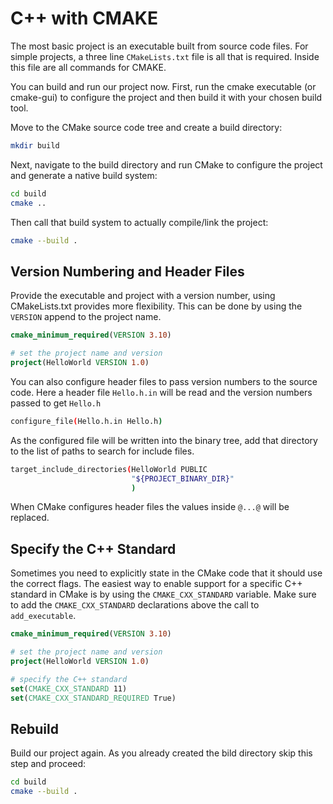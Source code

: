 # C++ with CMAKE
The most basic project is an executable built from source code files. 
For simple projects, a three line `CMakeLists.txt` file is all that is required. Inside this file are all commands for CMAKE. 

You can build and run our project now. First, run the cmake executable (or cmake-gui) to configure the project and then build it with your chosen build tool.

Move to the CMake source code tree and create a build directory:
```bash
mkdir build
```
Next, navigate to the build directory and run CMake to configure the project and generate a native build system:
```bash
cd build
cmake ..
```
Then call that build system to actually compile/link the project:
```bash
cmake --build .
```

## Version Numbering and Header Files
Provide the executable and project with a version number, using CMakeLists.txt provides more flexibility. This can be done by using the `VERSION` append to the project name.
```cmake
cmake_minimum_required(VERSION 3.10)

# set the project name and version
project(HelloWorld VERSION 1.0)
```

You can also configure header files to pass version numbers to the source code. Here a header file `Hello.h.in` will be read and the version numbers passed to get `Hello.h`
```bash
configure_file(Hello.h.in Hello.h)
```
As the configured file will be written into the binary tree, add that directory to the list of paths to search for include files.
```bash
target_include_directories(HelloWorld PUBLIC
                           "${PROJECT_BINARY_DIR}"
                           )
```
When CMake configures header files the values inside `@...@` will be replaced.

## Specify the C++ Standard
Sometimes you need to explicitly state in the CMake code that it should use the correct flags. The easiest way to enable support for a specific C++ standard in CMake is by using the `CMAKE_CXX_STANDARD` variable. Make sure to add the `CMAKE_CXX_STANDARD` declarations above the call to `add_executable`.
```cmake
cmake_minimum_required(VERSION 3.10)

# set the project name and version
project(HelloWorld VERSION 1.0)

# specify the C++ standard
set(CMAKE_CXX_STANDARD 11)
set(CMAKE_CXX_STANDARD_REQUIRED True)
```

## Rebuild
Build our project again. As you already created the bild directory skip this step and proceed:
```bash
cd build
cmake --build .
```